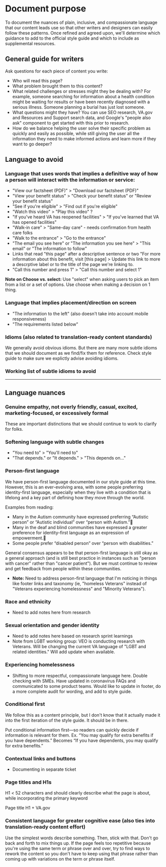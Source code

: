 # Document purpose

To document the nuances of plain, inclusive, and compassionate language that our content leads use so that other writers and designers can easily follow these patterns. Once refined and agreed upon, we'll determine which guidance to add to the official style guide and which to include as supplemental resources.

## General guide for writers

Ask questions for each piece of content you write:
- Who will read this page?
- What problem brought them to this content?
- What related challenges or stresses might they be dealing with? For example, someone searching for information about a health condition might be waiting for results or have been recently diagnosed with a serious illness. Someone planning a burial has just lost someone.
- What questions might they have? You can use SEO research, VA.gov and Resources and Support search data, and Google's "people also ask" component to get started with this prior to research.
- How do we balance helping the user solve their specific problem as quickly and easily as possible, while still giving the user all the information they need to make informed actions and learn more if they want to go deeper?

## Language to avoid

### Language that uses words that implies a definitive way of how a person will interact with the information or service:

- "View our factsheet (PDF)" > "Download our factsheet (PDF)"
- "View your benefit status" > "Check your benefit status" or "Review your benefit status"
- "See if you're eligible" > "Find out if you're eligible"
- "Watch this video" > "Play this video" ?
- "If you've heard VA has reopened facilities" > "If you've learned that VA has opened facilities"
- "Walk-in care" > "Same-day care" - needs confirmation from health care folks
- "Walk to the entrance" > "Go to the entrance"
- "The email you see here" or "The information you see here" > "This email" or "The information to follow"
-  Links that read "this page" after a descriptive sentence or two "For more information about this benefit, visit [this page] > Update this link to more a descrptive label or to the title of the page we're linking to. 
- "Call this number and press 1" > "Call this number and select 1"

**Note on Choose vs. select:** Use "select" when asking users to pick an item from a list or a set of options. Use choose when making a decision on 1 thing. 

### Language that implies placement/direction on screen

- "The information to the left" (also doesn't take into account mobile responsiveness)
- "The requirements listed below" 

### Idioms (also related to translation-ready content standards)

We generally avoid obvious idioms. But there are many more subtle idioms that we should document as we find/fix them for reference. Check style guide to make sure we explictly advise avoiding idioms.

### Working list of subtle idioms to avoid

------

## Language nuances

### Genuine empathy, not overly friendly, casual, excited, marketing-focused, or excessively formal

These are important distinctions that we should continue to work to clarify for folks.

### Softening language with subtle changes

- "You need to" > "You'll need to"
- "That depends." or "It depends." > "This depends on..."

### Person-first language

We have person-first language documented in our style guide at this time. However, this is an ever-evolving area, with some people preferring identity-first language, especially when they live with a condition that is lifelong and a key part of defining how they move through the world. 

Examples from reading:
 - Many in the Autism community have expressed preferring “Autistic person” or “Autistic individual” over “person with Autism.”
 - Many in the deaf and blind communities have expressed a greater preference for identity-first language as an expression of empowerment.
 - Some people prefer “disabled person” over “person with disabilities.” 

General consensus appears to be that person-first language is still okay as a general approach (and is still best practice in instances such as "person with cancer" rather than "cancer patient"). But we must continue to review and get feedback from people within these communities.

- **Note:** Need to address person-first language that I'm noticing in things like footer links and taxonomy (ie, "homeless Veterans" instead of "Veterans experiencing homelessness" and "Minority Veterans").

### Race and ethnicity

- Need to add notes here from research

### Sexual orientation and gender identity

- Need to add notes here based on research sprint learnings
- Note from LGBT working group: VEO is conducting research with Veterans. Will be changing the current VA language of "LGBT and related identities." Will add update when available.

### Experiencing homelessness

- Shifting to more respectful, compassionate language here. Double checking with SMEs. Have updated in coronavirus FAQs and communicated to some product teams. Would like to update in footer, do a more complete audit for wording, and add to style guide.

### Conditional first

We follow this as a content principle, but I don't know that it actually made it into the first iteration of the style guide. It should be in there.

Put conditional information first—so readers can quickly decide if information is relevant for them.
Ex. “You may qualify for extra benefits if you have dependents.” Becomes “If you have dependents, you may qualify for extra benefits.”

### Contextual links and buttons

- Documenting in separate ticket

### Page titles and H1s

H1
_<_ 52 characters and should clearly describe what the page is about, while incorporating the primary keyword

Page title
H1 + VA.gov

### Consistent language for greater cognitive ease (also ties into translation-ready content effort)

Use the simplest words describe something. Then, stick with that. Don't go back and forth to mix things up. If the page feels too repetitive because you're using the same term or phrase over and over, try to find ways to rework the content so you don't have to keep using that phrase rather than coming up with variations on the term or phrase itself.

